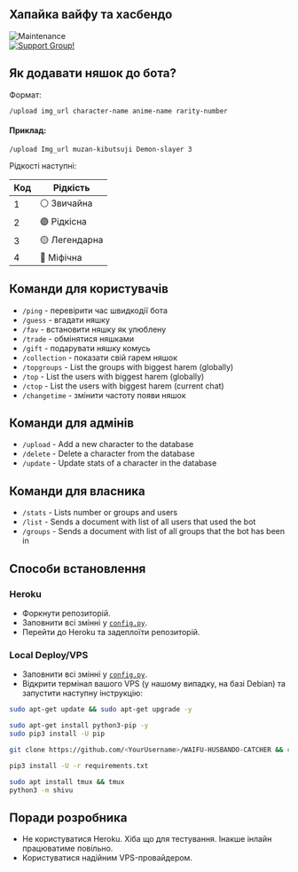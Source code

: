 ## Хапайка вайфу та хасбендо


![Maintenance](https://img.shields.io/badge/Maintained%3F-yes-green.svg)<br> [![Support Group!](https://img.shields.io/badge/Join%20Group-↗-green)](https://t.me/hurtivka)


## Як додавати няшок до бота?

Формат: 
```
/upload img_url character-name anime-name rarity-number
```
#### Приклад: 
```
/upload Img_url muzan-kibutsuji Demon-slayer 3
```
Рідкості наступні:

| Код    | Рідкість      |
| ------ | ------------- |
| 1      | ⚪️ Звичайна   |
| 2      | 🟣 Рідкісна   |
| 3      | 🟡 Легендарна |
| 4      | 🔴 Міфічна    |

## Команди для користувачів
- `/ping` - перевірити час швидкодії бота
- `/guess` - вгадати няшку
- `/fav` - встановити няшку як улюблену
- `/trade` - обмінятися няшками
- `/gift` - подарувати няшку комусь
- `/collection` - показати свій гарем няшок
- `/topgroups` - List the groups with biggest harem (globally)
- `/top` - List the users with biggest harem (globally)
- `/ctop` - List the users with biggest harem (current chat)
- `/changetime` - змінити частоту появи няшок
  
## Команди для адмінів
- `/upload` - Add a new character to the database 
- `/delete` - Delete a character from the database 
- `/update` - Update stats of a character in the database

## Команди для власника
- `/stats` - Lists number or groups and users
- `/list` - Sends a document with list of all users that used the bot
- `/groups` - Sends a document with list of all groups that the bot has been in

## Способи встановлення

### Heroku
- Форкнути репозиторій.
- Заповнити всі змінні у [`config.py`](./shivu/config.py).
- Перейти до Heroku та задеплоїти репозиторій.

### Local Deploy/VPS
- Заповнити всі змінні у [`config.py`](./shivu/config.py).
- Відкрити термінал вашого VPS (у нашому випадку, на базі Debian) та запустити наступну інструкцію:
```bash
sudo apt-get update && sudo apt-get upgrade -y           

sudo apt-get install python3-pip -y          
sudo pip3 install -U pip

git clone https://github.com/<YourUsername>/WAIFU-HUSBANDO-CATCHER && cd WAIFU-HUSBANDO-CATCHER

pip3 install -U -r requirements.txt          

sudo apt install tmux && tmux          
python3 -m shivu
```       

## Поради розробника
- Не користуватися Heroku. Хіба що для тестування. Інакше інлайн працюватиме повільно.
- Користуватися надійним VPS-провайдером.

